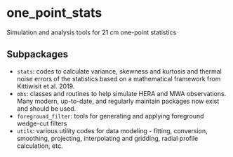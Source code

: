 # one_point_stats
Simulation and analysis tools for 21 cm one-point statistics

## Subpackages
- `stats`: codes to calculate variance, skewness and kurtosis and thermal noise errors of the statistics based on a mathematical framework from Kittiwisit et al. 2019.
- `obs`: classes and routines to help simulate HERA and MWA observations. Many modern, up-to-date, and regularly maintain packages now exist and should be used.
- `foreground_filter`: tools for generating and applying foreground wedge-cut filters
- `utils`: various utility codes for data modeling - fitting, conversion, smoothing, projecting, interpolating and gridding, radial profile calculation, etc.